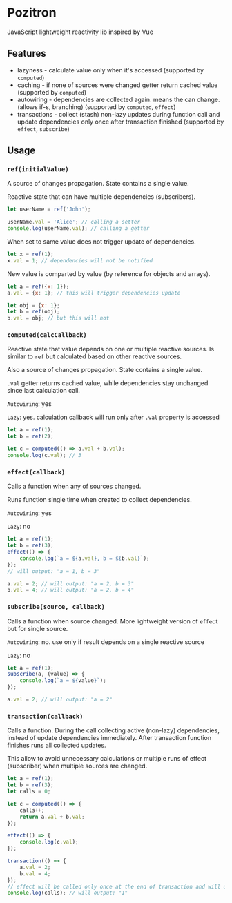 # Pozitron
JavaScript lightweight reactivity lib inspired by Vue

## Features
* lazyness - calculate value only when it's accessed (supported by `computed`)
* caching - if none of sources were changed getter return cached value (supported by `computed`)
* autowiring - dependencies are collected again. means the can change. (allows if-s, branching) (supported by `computed`, `effect`)
* transactions - collect (stash) non-lazy updates during function call and update dependencies only once after transaction finished (supported by `effect`, `subscribe`)

## Usage

### `ref(initialValue)`
A source of changes propagation. State contains a single value.

Reactive state that can have multiple dependencies (subscribers).

```js
let userName = ref('John');

userName.val = 'Alice'; // calling a setter
console.log(userName.val); // calling a getter
```

When set to same value does not trigger update of dependencies.
```js
let x = ref(1);
x.val = 1; // dependencies will not be notified
```

New value is comparted by value (by reference for objects and arrays).
```js
let a = ref({x: 1});
a.val = {x: 1}; // this will trigger dependencies update

let obj = {x: 1};
let b = ref(obj);
b.val = obj; // but this will not
```



### `computed(calcCallback)`
Reactive state that value depends on one or multiple reactive sources. Is similar to `ref` but calculated based on other reactive sources.

Also a source of changes propagation. State contains a single value.

`.val` getter returns cached value, while dependencies stay unchanged since last calculation call.

`Autowiring`: yes

`Lazy`: yes. calculation callback will run only after `.val` property is accessed

```js
let a = ref(1);
let b = ref(2);

let c = computed(() => a.val + b.val);
console.log(c.val); // 3
```



### `effect(callback)`
Calls a function when any of sources changed.

Runs function single time when created to collect dependencies.

`Autowiring`: yes

`Lazy`: no
```js
let a = ref(1);
let b = ref(3);
effect(() => {
    console.log(`a = ${a.val}, b = ${b.val}`);
});
// will output: "a = 1, b = 3"

a.val = 2; // will output: "a = 2, b = 3"
b.val = 4; // will output: "a = 2, b = 4"
```



### `subscribe(source, callback)`
Calls a function when source changed. More lightweight version of `effect` but for single source.

`Autowiring`: no. use only if result depends on a single reactive source

`Lazy`: no
```js
let a = ref(1);
subscribe(a, (value) => {
    console.log(`a = ${value}`);
});

a.val = 2; // will output: "a = 2"
```



### `transaction(callback)`
Calls a function. During the call collecting active (non-lazy) dependencies, instead of update dependencies immediately. After transaction function finishes runs all collected updates.

This allow to avoid unnecessary calculations or multiple runs of effect (subscriber) when multiple sources are changed.
```js
let a = ref(1);
let b = ref(3);
let calls = 0;

let c = computed(() => {
    calls++;
    return a.val + b.val;
});

effect(() => {
    console.log(c.val);
});

transaction(() => {
    a.val = 2;
    b.val = 4;
});
// effect will be called only once at the end of transaction and will output: "6"
console.log(calls); // will output: "1"
```
